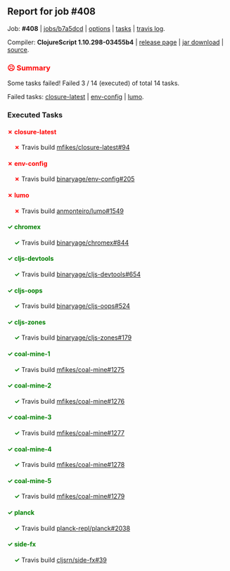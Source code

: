 ## Report for job #408

Job: **#408** | [jobs/b7a5dcd](https://github.com/cljs-oss/canary/commit/b7a5dcd8f927996e484d14aa10caf32d899d3e87) | [options](options.edn) | [tasks](tasks.edn) | [travis log](https://travis-ci.org/cljs-oss/canary/builds/389572066).

Compiler: **ClojureScript 1.10.298-03455b4** | [release page](https://github.com/cljs-oss/canary/releases/tag/r1.10.298-03455b4) | [jar download](https://github.com/cljs-oss/canary/releases/download/r1.10.298-03455b4/clojurescript-1.10.298-03455b4.jar) | [source](https://github.com/clojure/clojurescript/commit/03455b4ba4338ab05ffccefc9ddb41c8fd128cfa).

### <b style='color:red'>☹ Summary</b>

Some tasks failed! Failed 3 / 14 (executed) of total 14 tasks.

Failed tasks: [closure-latest](#-closure-latest) | [env-config](#-env-config) | [lumo](#-lumo).

### Executed Tasks

#### <b style='color:red'>&#x2717; closure-latest</b>
&nbsp;&nbsp;&nbsp;&nbsp;<b style='color:red'>&#x2717;</b> Travis build [mfikes/closure-latest#94](https://travis-ci.org/mfikes/closure-latest/builds/389573511)<br>

#### <b style='color:red'>&#x2717; env-config</b>
&nbsp;&nbsp;&nbsp;&nbsp;<b style='color:red'>&#x2717;</b> Travis build [binaryage/env-config#205](https://travis-ci.org/binaryage/env-config/builds/389573541)<br>

#### <b style='color:red'>&#x2717; lumo</b>
&nbsp;&nbsp;&nbsp;&nbsp;<b style='color:red'>&#x2717;</b> Travis build [anmonteiro/lumo#1549](https://travis-ci.org/anmonteiro/lumo/builds/389573545)<br>

#### <b style='color:green'>&#x2713; chromex</b>
&nbsp;&nbsp;&nbsp;&nbsp;<b style='color:green'>&#x2713;</b> Travis build [binaryage/chromex#844](https://travis-ci.org/binaryage/chromex/builds/389573488)<br>

#### <b style='color:green'>&#x2713; cljs-devtools</b>
&nbsp;&nbsp;&nbsp;&nbsp;<b style='color:green'>&#x2713;</b> Travis build [binaryage/cljs-devtools#654](https://travis-ci.org/binaryage/cljs-devtools/builds/389573497)<br>

#### <b style='color:green'>&#x2713; cljs-oops</b>
&nbsp;&nbsp;&nbsp;&nbsp;<b style='color:green'>&#x2713;</b> Travis build [binaryage/cljs-oops#524](https://travis-ci.org/binaryage/cljs-oops/builds/389573501)<br>

#### <b style='color:green'>&#x2713; cljs-zones</b>
&nbsp;&nbsp;&nbsp;&nbsp;<b style='color:green'>&#x2713;</b> Travis build [binaryage/cljs-zones#179](https://travis-ci.org/binaryage/cljs-zones/builds/389573505)<br>

#### <b style='color:green'>&#x2713; coal-mine-1</b>
&nbsp;&nbsp;&nbsp;&nbsp;<b style='color:green'>&#x2713;</b> Travis build [mfikes/coal-mine#1275](https://travis-ci.org/mfikes/coal-mine/builds/389573515)<br>

#### <b style='color:green'>&#x2713; coal-mine-2</b>
&nbsp;&nbsp;&nbsp;&nbsp;<b style='color:green'>&#x2713;</b> Travis build [mfikes/coal-mine#1276](https://travis-ci.org/mfikes/coal-mine/builds/389573522)<br>

#### <b style='color:green'>&#x2713; coal-mine-3</b>
&nbsp;&nbsp;&nbsp;&nbsp;<b style='color:green'>&#x2713;</b> Travis build [mfikes/coal-mine#1277](https://travis-ci.org/mfikes/coal-mine/builds/389573524)<br>

#### <b style='color:green'>&#x2713; coal-mine-4</b>
&nbsp;&nbsp;&nbsp;&nbsp;<b style='color:green'>&#x2713;</b> Travis build [mfikes/coal-mine#1278](https://travis-ci.org/mfikes/coal-mine/builds/389573533)<br>

#### <b style='color:green'>&#x2713; coal-mine-5</b>
&nbsp;&nbsp;&nbsp;&nbsp;<b style='color:green'>&#x2713;</b> Travis build [mfikes/coal-mine#1279](https://travis-ci.org/mfikes/coal-mine/builds/389573537)<br>

#### <b style='color:green'>&#x2713; planck</b>
&nbsp;&nbsp;&nbsp;&nbsp;<b style='color:green'>&#x2713;</b> Travis build [planck-repl/planck#2038](https://travis-ci.org/planck-repl/planck/builds/389573559)<br>

#### <b style='color:green'>&#x2713; side-fx</b>
&nbsp;&nbsp;&nbsp;&nbsp;<b style='color:green'>&#x2713;</b> Travis build [cljsrn/side-fx#39](https://travis-ci.org/cljsrn/side-fx/builds/389573575)<br>